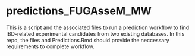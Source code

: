 # predictions_FUGAsseM_MW
This is a script and the associated files to run a prediction workflow to find IBD-related experimental candidates from two existing databases. In this repo, the files and Predictions.Rmd should provide the neccessary requirements to complete workflow.
